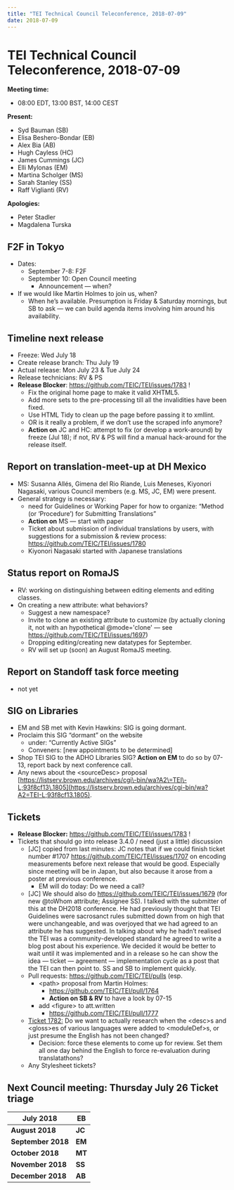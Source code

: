 ```yaml
---
title: "TEI Technical Council Teleconference, 2018-07-09"
date: 2018-07-09
---
```

# TEI Technical Council Teleconference, 2018-07-09
**Meeting time:**


* 08:00 EDT, 13:00 BST, 14:00 CEST


**Present:**
* Syd Bauman (SB)
* Elisa Beshero\-Bondar (EB)
* Alex Bia (AB)
* Hugh Cayless (HC)
* James Cummings (JC)
* Elli Mylonas (EM)
* Martina Scholger (MS)
* Sarah Stanley (SS)
* Raff Viglianti (RV)


**Apologies:**
* Peter Stadler
* Magdalena Turska


F2F in Tokyo
------------


* Dates:
	+ September 7\-8: F2F
	+ September 10: Open Council meeting
		- Announcement — when?
* If we would like Martin Holmes to join us, when?
	+ When he’s available. Presumption is Friday \& Saturday mornings, but SB to ask — we can build agenda items involving him around his availability.


Timeline next release
---------------------


* Freeze: Wed July 18
* Create release branch: Thu July 19
* Actual release: Mon July 23 \& Tue July 24
* Release technicians: RV \& PS
* **Release Blocker**: <https://github.com/TEIC/TEI/issues/1783> !
	+ Fix the original home page to make it valid XHTML5\.
	+ Add more sets to the pre\-processing till all the invalidities have been fixed.
	+ Use HTML Tidy to clean up the page before passing it to xmllint.
	+ OR is it really a problem, if we don’t use the scraped info anymore?
	+ **Action on** JC and HC: attempt to fix (or develop a work\-around) by freeze (Jul 18\); if not, RV \& PS will find a manual hack\-around for the release itself.


Report on translation\-meet\-up at DH Mexico
--------------------------------------------


* MS: Susanna Allés, Gimena del Rio Riande, Luis Meneses, Kiyonori Nagasaki, various Council members (e.g. MS, JC, EM) were present.
* General strategy is necessary:
	+ need for Guidelines or Working Paper for how to organize: “Method (or ‘Procedure’) for Submitting Translations”
	+ **Action on** MS — start with paper
	+ Ticket about submission of individual translations by users, with suggestions for a submission \& review process: <https://github.com/TEIC/TEI/issues/1780>
	+ Kiyonori Nagasaki started with Japanese translations


Status report on RomaJS
-----------------------


* RV: working on distinguishing between editing elements and editing classes.
* On creating a new attribute: what behaviors?
	+ Suggest a new namespace?
	+ Invite to clone an existing attribute to customize (by actually cloning it, not with an hypothetical @mode\='clone' — see <https://github.com/TEIC/TEI/issues/1697>)
	+ Dropping editing/creating new datatypes for September.
	+ RV will set up (soon) an August RomaJS meeting.


Report on Standoff task force meeting
-------------------------------------


* not yet


SIG on Libraries
----------------


* EM and SB met with Kevin Hawkins: SIG is going dormant.
* Proclaim this SIG “dormant” on the website
	+ under: “Currently Active SIGs”
	+ Conveners: \[new appointments to be determined]
* Shop TEI SIG to the ADHO Libraries SIG? **Action on EM** to do so by 07\-13, report back by next conference call.
* Any news about the \<sourceDesc\> proposal [https://listserv.brown.edu/archives/cgi\-bin/wa?A2\=TEI\-L;93f8cf13\.1805](https://listserv.brown.edu/archives/cgi-bin/wa?A2=TEI-L;93f8cf13.1805).


Tickets
-------


* **Release Blocker:** <https://github.com/TEIC/TEI/issues/1783> !
* Tickets that should go into release 3\.4\.0 / need (just a little) discussion
	+ \[JC] copied from last minutes: JC notes that if we could finish ticket number \#1707 <https://github.com/TEIC/TEI/issues/1707> on encoding measurements before next release that would be good. Especially since meeting will be in Japan, but also because it arose from a poster at previous conference.
		- EM will do today: Do we need a call?
	+ \[JC] We should also do <https://github.com/TEIC/TEI/issues/1679> (for new @toWhom attribute; Assignee SS). I talked with the submitter of this at the DH2018 conference. He had previously thought that TEI Guidelines were sacrosanct rules submitted down from on high that were unchangeable, and was overjoyed that we had agreed to an attribute he has suggested. In talking about why he hadn’t realised the TEI was a community\-developed standard he agreed to write a blog post about his experience. We decided it would be better to wait until it was implemented and in a release so he can show the idea — ticket — agreement — implementation cycle as a post that the TEI can then point to. SS and SB to implement quickly.
	+ Pull requests: <https://github.com/TEIC/TEI/pulls> (esp.
		- \<path\> proposal from Martin Holmes:
			* <https://github.com/TEIC/TEI/pull/1764>
			* **Action on SB \& RV** to have a look by 07\-15
		- add \<figure\> to att.written
			* <https://github.com/TEIC/TEI/pull/1777>
	+ [Ticket 1782:](https://github.com/TEIC/TEI/issues/1782) Do we want to actually research when the \<desc\>s and \<gloss\>es of various languages were added to \<moduleDef\>s, or just presume the English has not been changed?
		- Decision: force these elements to come up for review. Set them all one day behind the English to force re\-evaluation during translatathons?
	+ Any Stylesheet tickets?


Next Council meeting: Thursday July 26
Ticket triage
-------------




| **July 2018** | **EB** |
| --- | --- |
| **August 2018** | **JC** |
| **September 2018** | **EM** |
| **October 2018** | **MT** |
| **November 2018** | **SS** |
| **December 2018** | **AB** |


 
